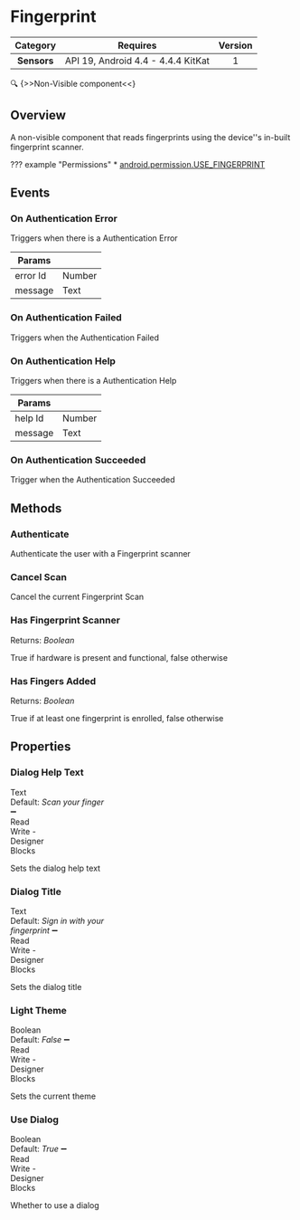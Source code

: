 # Fingerprint

| Category | Requires | Version |
|:--------:|:-------:|:--------:|
|**Sensors**|<span class="chip chip-any">API 19, Android 4.4 - 4.4.4 KitKat</span>|<span class="chip chip-number">1</span>|

:mag: {>>Non-Visible component<<}

## Overview

A non-visible component that reads fingerprints using the device''s in-built fingerprint scanner.

??? example "Permissions"
    * [android.permission.USE_FINGERPRINT](https://developer.android.com/reference/android/Manifest.permission.html#USE_FINGERPRINT)

## Events

### On Authentication Error

Triggers when there is a Authentication Error

<div class="block" ai2-block="event" not-rendered="true" value="%7B%22componentName%22:%20%22Fingerprint%22,%20%22name%22:%20%22On%20Authentication%20Error%22,%20%22param%22:%20%5B%22error%20Id%22,%20%22message%22%5D%7D"></div>

| Params | []() |
|--------|------|
|error Id|<span class="chip chip-number">Number</span>|
|message|<span class="chip chip-text">Text</span>|

### On Authentication Failed

Triggers when the Authentication Failed

<div class="block" ai2-block="event" not-rendered="true" value="%7B%22componentName%22:%20%22Fingerprint%22,%20%22name%22:%20%22On%20Authentication%20Failed%22,%20%22param%22:%20%5B%5D%7D"></div>

### On Authentication Help

Triggers when there is a Authentication Help

<div class="block" ai2-block="event" not-rendered="true" value="%7B%22componentName%22:%20%22Fingerprint%22,%20%22name%22:%20%22On%20Authentication%20Help%22,%20%22param%22:%20%5B%22help%20Id%22,%20%22message%22%5D%7D"></div>

| Params | []() |
|--------|------|
|help Id|<span class="chip chip-number">Number</span>|
|message|<span class="chip chip-text">Text</span>|

### On Authentication Succeeded

Trigger when the Authentication Succeeded

<div class="block" ai2-block="event" not-rendered="true" value="%7B%22componentName%22:%20%22Fingerprint%22,%20%22name%22:%20%22On%20Authentication%20Succeeded%22,%20%22param%22:%20%5B%5D%7D"></div>

## Methods

### Authenticate

Authenticate the user with a Fingerprint scanner

<div class="block" ai2-block="method" not-rendered="true" value="%7B%22componentName%22:%20%22Fingerprint%22,%20%22name%22:%20%22Authenticate%22,%20%22output%22:%20false,%20%22param%22:%20%5B%5D%7D"></div>

### Cancel Scan

Cancel the current Fingerprint Scan

<div class="block" ai2-block="method" not-rendered="true" value="%7B%22componentName%22:%20%22Fingerprint%22,%20%22name%22:%20%22Cancel%20Scan%22,%20%22output%22:%20false,%20%22param%22:%20%5B%5D%7D"></div>

### Has Fingerprint Scanner

<span class="chip chip-boolean">Returns: <i>Boolean</i></span>

True if hardware is present and functional, false otherwise

<div class="block" ai2-block="method" not-rendered="true" value="%7B%22componentName%22:%20%22Fingerprint%22,%20%22name%22:%20%22Has%20Fingerprint%20Scanner%22,%20%22output%22:%20true,%20%22param%22:%20%5B%5D%7D"></div>

### Has Fingers Added

<span class="chip chip-boolean">Returns: <i>Boolean</i></span>

True if at least one fingerprint is enrolled, false otherwise

<div class="block" ai2-block="method" not-rendered="true" value="%7B%22componentName%22:%20%22Fingerprint%22,%20%22name%22:%20%22Has%20Fingers%20Added%22,%20%22output%22:%20true,%20%22param%22:%20%5B%5D%7D"></div>

## Properties

### Dialog Help Text

<span style="user-select: none; white-space:pre-wrap;"><span class="chip chip-text">Text</span> <span class="chip chip-text">Default: <i>Scan your finger</i></span> :heavy_minus_sign: <span class="chip chip-rw">Read</span> <span class="chip chip-rw">Write</span>  - <span class="chip chip-bd">Designer</span> <span class="chip chip-bd">Blocks</span></span>

Sets the dialog help text

<div class="block" ai2-block="property" not-rendered="true" value="%7B%22componentName%22:%20%22Fingerprint%22,%20%22name%22:%20%22Dialog%20Help%20Text%22,%20%22getter%22:%20true%7D"></div>
<div class="block" ai2-block="property" not-rendered="true" value="%7B%22componentName%22:%20%22Fingerprint%22,%20%22name%22:%20%22Dialog%20Help%20Text%22,%20%22getter%22:%20false%7D"></div>

### Dialog Title

<span style="user-select: none; white-space:pre-wrap;"><span class="chip chip-text">Text</span> <span class="chip chip-text">Default: <i>Sign in with your fingerprint</i></span> :heavy_minus_sign: <span class="chip chip-rw">Read</span> <span class="chip chip-rw">Write</span>  - <span class="chip chip-bd">Designer</span> <span class="chip chip-bd">Blocks</span></span>

Sets the dialog title

<div class="block" ai2-block="property" not-rendered="true" value="%7B%22componentName%22:%20%22Fingerprint%22,%20%22name%22:%20%22Dialog%20Title%22,%20%22getter%22:%20true%7D"></div>
<div class="block" ai2-block="property" not-rendered="true" value="%7B%22componentName%22:%20%22Fingerprint%22,%20%22name%22:%20%22Dialog%20Title%22,%20%22getter%22:%20false%7D"></div>

### Light Theme

<span style="user-select: none; white-space:pre-wrap;"><span class="chip chip-boolean">Boolean</span> <span class="chip chip-boolean">Default: <i>False</i></span> :heavy_minus_sign: <span class="chip chip-rw">Read</span> <span class="chip chip-rw">Write</span>  - <span class="chip chip-bd">Designer</span> <span class="chip chip-bd">Blocks</span></span>

Sets the current theme

<div class="block" ai2-block="property" not-rendered="true" value="%7B%22componentName%22:%20%22Fingerprint%22,%20%22name%22:%20%22Light%20Theme%22,%20%22getter%22:%20true%7D"></div>
<div class="block" ai2-block="property" not-rendered="true" value="%7B%22componentName%22:%20%22Fingerprint%22,%20%22name%22:%20%22Light%20Theme%22,%20%22getter%22:%20false%7D"></div>

### Use Dialog

<span style="user-select: none; white-space:pre-wrap;"><span class="chip chip-boolean">Boolean</span> <span class="chip chip-boolean">Default: <i>True</i></span> :heavy_minus_sign: <span class="chip chip-rw">Read</span> <span class="chip chip-rw">Write</span>  - <span class="chip chip-bd">Designer</span> <span class="chip chip-bd">Blocks</span></span>

Whether to use a dialog

<div class="block" ai2-block="property" not-rendered="true" value="%7B%22componentName%22:%20%22Fingerprint%22,%20%22name%22:%20%22Use%20Dialog%22,%20%22getter%22:%20true%7D"></div>
<div class="block" ai2-block="property" not-rendered="true" value="%7B%22componentName%22:%20%22Fingerprint%22,%20%22name%22:%20%22Use%20Dialog%22,%20%22getter%22:%20false%7D"></div>
